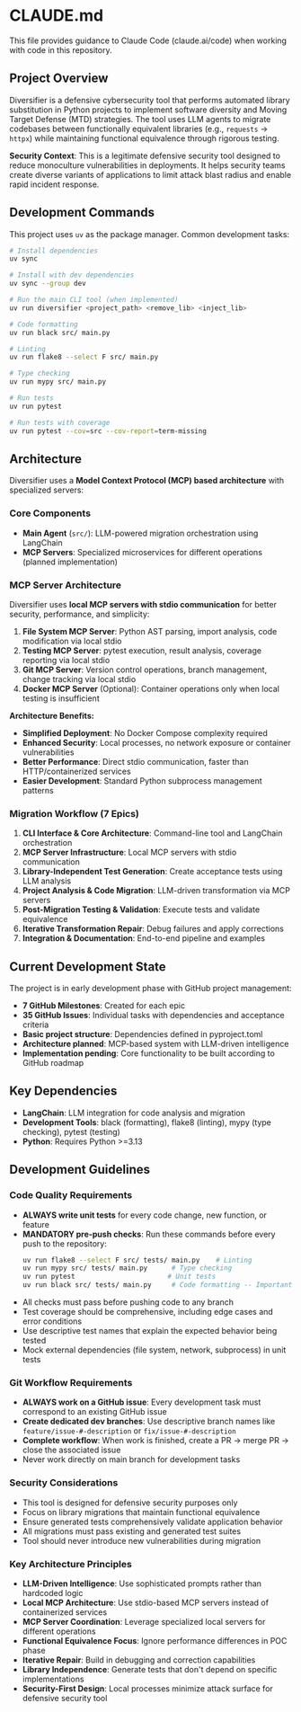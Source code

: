 # CLAUDE.md

This file provides guidance to Claude Code (claude.ai/code) when working with code in this repository.

## Project Overview

Diversifier is a defensive cybersecurity tool that performs automated library substitution in Python projects to implement software diversity and Moving Target Defense (MTD) strategies. The tool uses LLM agents to migrate codebases between functionally equivalent libraries (e.g., `requests` → `httpx`) while maintaining functional equivalence through rigorous testing.

**Security Context**: This is a legitimate defensive security tool designed to reduce monoculture vulnerabilities in deployments. It helps security teams create diverse variants of applications to limit attack blast radius and enable rapid incident response.

## Development Commands

This project uses `uv` as the package manager. Common development tasks:

```bash
# Install dependencies
uv sync

# Install with dev dependencies
uv sync --group dev

# Run the main CLI tool (when implemented)
uv run diversifier <project_path> <remove_lib> <inject_lib>

# Code formatting
uv run black src/ main.py

# Linting
uv run flake8 --select F src/ main.py

# Type checking
uv run mypy src/ main.py

# Run tests
uv run pytest

# Run tests with coverage
uv run pytest --cov=src --cov-report=term-missing
```

## Architecture

Diversifier uses a **Model Context Protocol (MCP) based architecture** with specialized servers:

### Core Components
- **Main Agent** (`src/`): LLM-powered migration orchestration using LangChain
- **MCP Servers**: Specialized microservices for different operations (planned implementation)

### MCP Server Architecture

Diversifier uses **local MCP servers with stdio communication** for better security, performance, and simplicity:

1. **File System MCP Server**: Python AST parsing, import analysis, code modification via local stdio
2. **Testing MCP Server**: pytest execution, result analysis, coverage reporting via local stdio  
3. **Git MCP Server**: Version control operations, branch management, change tracking via local stdio
4. **Docker MCP Server** (Optional): Container operations only when local testing is insufficient

**Architecture Benefits:**
- **Simplified Deployment**: No Docker Compose complexity required
- **Enhanced Security**: Local processes, no network exposure or container vulnerabilities
- **Better Performance**: Direct stdio communication, faster than HTTP/containerized services
- **Easier Development**: Standard Python subprocess management patterns

### Migration Workflow (7 Epics)
1. **CLI Interface & Core Architecture**: Command-line tool and LangChain orchestration
2. **MCP Server Infrastructure**: Local MCP servers with stdio communication
3. **Library-Independent Test Generation**: Create acceptance tests using LLM analysis
4. **Project Analysis & Code Migration**: LLM-driven transformation via MCP servers
5. **Post-Migration Testing & Validation**: Execute tests and validate equivalence
6. **Iterative Transformation Repair**: Debug failures and apply corrections
7. **Integration & Documentation**: End-to-end pipeline and examples

## Current Development State

The project is in early development phase with GitHub project management:
- **7 GitHub Milestones**: Created for each epic
- **35 GitHub Issues**: Individual tasks with dependencies and acceptance criteria  
- **Basic project structure**: Dependencies defined in pyproject.toml
- **Architecture planned**: MCP-based system with LLM-driven intelligence
- **Implementation pending**: Core functionality to be built according to GitHub roadmap

## Key Dependencies

- **LangChain**: LLM integration for code analysis and migration
- **Development Tools**: black (formatting), flake8 (linting), mypy (type checking), pytest (testing)
- **Python**: Requires Python >=3.13

## Development Guidelines

### Code Quality Requirements
- **ALWAYS write unit tests** for every code change, new function, or feature
- **MANDATORY pre-push checks**: Run these commands before every push to the repository:
  ```bash
  uv run flake8 --select F src/ tests/ main.py    # Linting
  uv run mypy src/ tests/ main.py      # Type checking
  uv run pytest                       # Unit tests
  uv run black src/ tests/ main.py     # Code formatting -- Important: Run as last check
  ```
- All checks must pass before pushing code to any branch
- Test coverage should be comprehensive, including edge cases and error conditions
- Use descriptive test names that explain the expected behavior being tested
- Mock external dependencies (file system, network, subprocess) in unit tests

### Git Workflow Requirements
- **ALWAYS work on a GitHub issue**: Every development task must correspond to an existing GitHub issue
- **Create dedicated dev branches**: Use descriptive branch names like `feature/issue-#-description` or `fix/issue-#-description`
- **Complete workflow**: When work is finished, create a PR → merge PR → close the associated issue
- Never work directly on main branch for development tasks

### Security Considerations
- This tool is designed for defensive security purposes only
- Focus on library migrations that maintain functional equivalence
- Ensure generated tests comprehensively validate application behavior
- All migrations must pass existing and generated test suites
- Tool should never introduce new vulnerabilities during migration

### Key Architecture Principles
- **LLM-Driven Intelligence**: Use sophisticated prompts rather than hardcoded logic
- **Local MCP Architecture**: Use stdio-based MCP servers instead of containerized services
- **MCP Server Coordination**: Leverage specialized local servers for different operations
- **Functional Equivalence Focus**: Ignore performance differences in POC phase
- **Iterative Repair**: Build in debugging and correction capabilities
- **Library Independence**: Generate tests that don't depend on specific implementations
- **Security-First Design**: Local processes minimize attack surface for defensive security tool